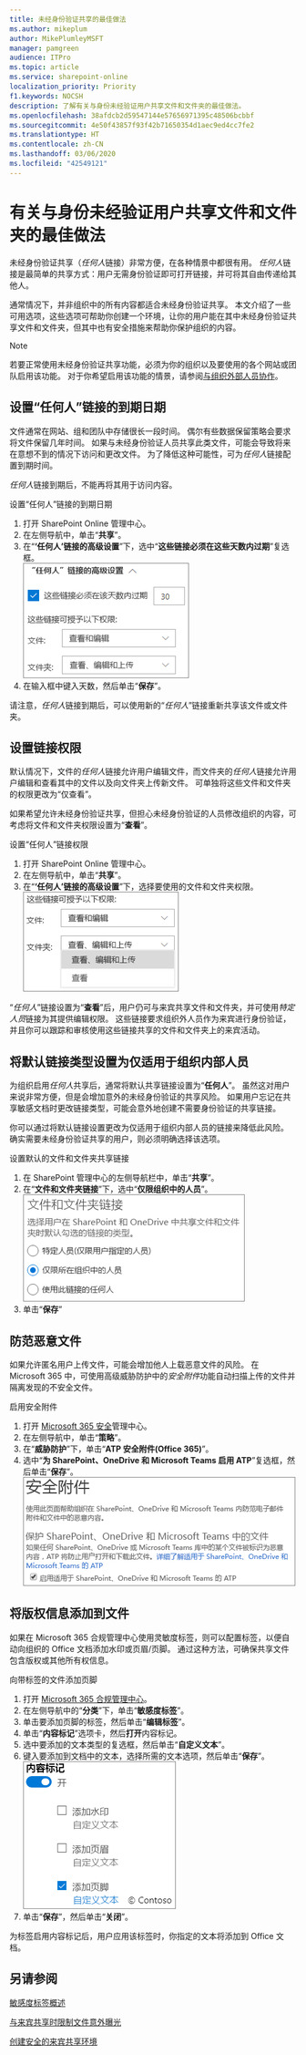 ```yaml
---
title: 未经身份验证共享的最佳做法
ms.author: mikeplum
author: MikePlumleyMSFT
manager: pamgreen
audience: ITPro
ms.topic: article
ms.service: sharepoint-online
localization_priority: Priority
f1.keywords: NOCSH
description: 了解有关与身份未经验证用户共享文件和文件夹的最佳做法。
ms.openlocfilehash: 38afdcb2d59547144e57656971395c48506bcbbf
ms.sourcegitcommit: 4e50f43857f93f42b71650354d1aec9ed4cc7fe2
ms.translationtype: HT
ms.contentlocale: zh-CN
ms.lasthandoff: 03/06/2020
ms.locfileid: "42549121"
---
```

# <a name="best-practices-for-sharing-files-and-folders-with-unauthenticated-users"></a>有关与身份未经验证用户共享文件和文件夹的最佳做法

未经身份验证共享（*任何人*链接）非常方便，在各种情景中都很有用。 *任何人*链接是最简单的共享方式：用户无需身份验证即可打开链接，并可将其自由传递给其他人。

通常情况下，并非组织中的所有内容都适合未经身份验证共享。 本文介绍了一些可用选项，这些选项可帮助你创建一个环境，让你的用户能在其中未经身份验证共享文件和文件夹，但其中也有安全措施来帮助你保护组织的内容。

> [!NOTE]
> 若要正常使用未经身份验证共享功能，必须为你的组织以及要使用的各个网站或团队启用该功能。 对于你希望启用该功能的情景，请参阅[与组织外部人员协作](collaborating-with-people-outside-your-organization.md)。

## <a name="set-an-expiration-date-for-anyone-links"></a>设置“任何人”链接的到期日期

文件通常在网站、组和团队中存储很长一段时间。 偶尔有些数据保留策略会要求将文件保留几年时间。 如果与未经身份验证人员共享此类文件，可能会导致将来在意想不到的情况下访问和更改文件。 为了降低这种可能性，可为*任何人*链接配置到期时间。

*任何人*链接到期后，不能再将其用于访问内容。

设置“任何人”链接的到期日期
1. 打开 SharePoint Online 管理中心。
2. 在左侧导航中，单击“**共享**”。
3. 在“**‘任何人’链接的高级设置**”下，选中“**这些链接必须在这些天数内过期**”复选框。</br>
   ![SharePoint 组织级别的“任何人”链接到期设置的屏幕截图](media/sharepoint-organization-anyone-link-expiration.png)
4. 在输入框中键入天数，然后单击“**保存**”。

请注意，*任何人*链接到期后，可以使用新的“*任何人*”链接重新共享该文件或文件夹。

## <a name="set-link-permissions"></a>设置链接权限

默认情况下，文件的*任何人*链接允许用户编辑文件，而文件夹的*任何人*链接允许用户编辑和查看其中的文件以及向文件夹上传新文件。 可单独将这些文件和文件夹的权限更改为“仅查看”。

如果希望允许未经身份验证共享，但担心未经身份验证的人员修改组织的内容，可考虑将文件和文件夹权限设置为“**查看**”。

设置“任何人”链接权限
1. 打开 SharePoint Online 管理中心。
2. 在左侧导航中，单击“**共享**”。
3. 在“**‘任何人’链接的高级设置**”下，选择要使用的文件和文件夹权限。</br>
   ![SharePoint 组织级别的“任何人”链接权限设置的屏幕截图](media/sharepoint-organization-anyone-link-permissions.png)

“*任何人*”链接设置为“**查看**”后，用户仍可与来宾共享文件和文件夹，并可使用*特定人员*链接为其提供编辑权限。 这些链接要求组织外人员作为来宾进行身份验证，并且你可以跟踪和审核使用这些链接共享的文件和文件夹上的来宾活动。

## <a name="set-default-link-type-to-only-work-for-people-in-your-organization"></a>将默认链接类型设置为仅适用于组织内部人员

为组织启用*任何人*共享后，通常将默认共享链接设置为“**任何人**”。 虽然这对用户来说非常方便，但是会增加意外的未经身份验证的共享风险。 如果用户忘记在共享敏感文档时更改链接类型，可能会意外地创建不需要身份验证的共享链接。

你可以通过将默认链接设置更改为仅适用于组织内部人员的链接来降低此风险。 确实需要未经身份验证共享的用户，则必须明确选择该选项。

设置默认的文件和文件夹共享链接
1. 在 SharePoint 管理中心的左侧导航栏中，单击“**共享**”。
2. 在“**文件和文件夹链接**”下，选中“**仅限组织中的人员**”。</br>
   ![SharePoint 默认链接类型设置的屏幕截图](media/sharepoint-default-sharing-link-company-link.png)
3. 单击“**保存**”

## <a name="protect-against-malicious-files"></a>防范恶意文件

如果允许匿名用户上传文件，可能会增加他人上载恶意文件的风险。 在 Microsoft 365 中，可使用高级威胁防护中的*安全附件*功能自动扫描上传的文件并隔离发现的不安全文件。

启用安全附件
1. 打开 [Microsoft 365 安全](https://security.microsoft.com)管理中心。
2. 在左侧导航中，单击“**策略**”。
3. 在“**威胁防护**”下，单击“**ATP 安全附件(Office 365)**”。
4. 选中“**为 SharePoint、OneDrive 和 Microsoft Teams 启用 ATP**”复选框，然后单击“**保存**”。</br>
   ![安全与合规中心的安全附件设置的屏幕截图](media/safe-attachments-setting.png)

## <a name="add-copyright-information-to-your-files"></a>将版权信息添加到文件

如果在 Microsoft 365 合规管理中心使用灵敏度标签，则可以配置标签，以便自动向组织的 Office 文档添加水印或页眉/页脚。 通过这种方法，可确保共享文件包含版权或其他所有权信息。

向带标签的文件添加页脚
1. 打开 [Microsoft 365 合规管理中心](https://compliance.microsoft.com)。
2. 在左侧导航中的“**分类**”下，单击“**敏感度标签**”。
3. 单击要添加页脚的标签，然后单击“**编辑标签**”。
4. 单击“**内容标记**”选项卡，然后**打开**内容标记。
5. 选中要添加的文本类型的复选框，然后单击“**自定义文本**”。
6. 键入要添加到文档中的文本，选择所需的文本选项，然后单击“**保存**”。</br>
   ![灵敏度标签的内容标记设置的屏幕截图](media/content-marking-for-anonymous-sharing.png)
7. 单击“**保存**”，然后单击“**关闭**”。

为标签启用内容标记后，用户应用该标签时，你指定的文本将添加到 Office 文档。

## <a name="see-also"></a>另请参阅


[敏感度标签概述](https://docs.microsoft.com/Office365/SecurityCompliance/sensitivity-labels)

[与来宾共享时限制文件意外曝光](sharing-limit-accidental-exposure.md)

[创建安全的来宾共享环境](create-a-secure-guest-sharing-environment.md)